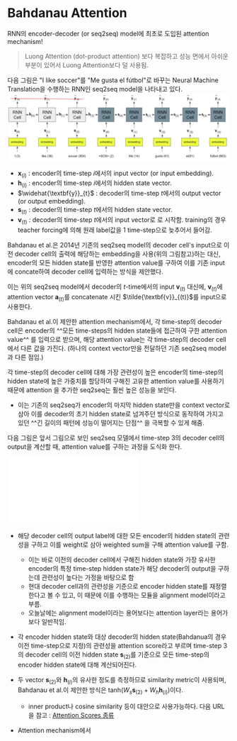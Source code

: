 # Bahdanau Attention

RNN의 encoder-decoder (or seq2seq) model에 최초로 도입된 attention mechanism!

> Luong Attention (dot-product attention) 보다 복잡하고 성능 면에서 아쉬운 부분이 있어서 Luong Attention보다 덜 사용됨.


다음 그림은 "I like soccer"를 "Me gusta el fútbol"로 바꾸는 Neural Machine Translation을 수행하는 RNN인 seq2seq model을 나타내고 있다.
![](../img/ch16_RNN/seq2seq_ex.png)

* $\textbf{x}_{(i)}$ : encoder의 time-step $i$에서의 input vector (or input embedding).
* $\textbf{h}_{(i)}$ : encoder의 time-step $i$에서의 hidden state vector.
* $\widehat{\textbf{y}}_{t}$ : decoder의 time-step $t$에서의 output vector (or output embedding).
* $\textbf{s}_{(t)}$ : decoder의 time-step $t$에서의 hidden state vector.
* $\textbf{v}_{(t)}$ : decoder의 time-step $t$에서의 input vector로 <sos>로 시작함. training의 경우 teacher forcing에 의해 원래 label값을 1 time-step으로 늦추어서 들어감.

Bahdanau et al.은 
2014년 기존의 seq2seq model의 decoder cell's input으로 이전 decoder cell의 출력에 해당하는 embedding을 사용(위의 그림참고)하는 대신, 
encoder의 모든 hidden state를 반영한 attention value를 구하여 이를 기존 input에 concate하여 decoder cell에 입력하는 방식을 제안했다.

이는 위의 seq2seq model에서 decoder의 $t$-time에서의 input $\textbf{v}_{(t)}$ 대신에, 
$\textbf{v}_{(t)}$에 attention vector $\textbf{a}_{(t)}$를 concatenate 시킨 $\tilde{\textbf{v}}_{(t)}$를 input으로 사용한다.

Bahdanau et al.이 제안한 attention mechanism에서, 
각 time-step의 decoder cell은 
encoder의 ^^모든 time-steps의 hidden state들에 접근하여 구한 attention value^^ 를 입력으로 받으며, 
해당 attention value는 각 time-step의 decoder cell에서 다른 값을 가진다. (하나의 context vector만을 전달하던 기존 seq2seq model과 다른 점임.)

각 time-step의 decoder cell에 대해 가장 관련성이 높은 encoder의 time-step의 hidden state에 높은 가중치를 할당하여 구해진 고유한 attention value를 사용하기 때문에
attention 을 추가한 seq2seq는 훨씬 높은 성능을 보인다. 

* 이는 기존의 seq2seq가 encoder의 마지막 hidden state만을 context vector로 삼아 이를 decoder의 초기 hidden state로 넘겨주던 방식으로 동작하여 가지고 있던 ^^긴 길이의 패턴에 성능이 떨어지는 단점^^ 을 극복할 수 있게 해줌.

다음 그림은 앞서 그림으로 보인 seq2seq 모델에서 time-step 3의 decoder cell의 output을 계산할 때, attention value를 구하는 과정을 도식화 한다. 

![](../ch16_RNN/RNN_Bahdanau_attention.md)

* 해당 decoder cell의 output label에 대한 모든 encoder의 hidden state의 관련성을 구하고 이를 weight로 삼아 weighted sum을 구해 attention value를 구함.
    * 이는 바로 이전의 decoder cell에서 구해진 hidden state와 가장 유사한 encoder의 특정 time-step hidden state가 해당 decoder의 output을 구하는데 관련성이 높다는 가정을 바탕으로 함
    * 현대 decoder cell과의 관련성을 기준으로 encoder hidden state를 재정렬한다고 볼 수 있고, 이 때문에 이를 수행하는 모듈을 alignment model이라고 부름.
    * 오늘날에는 alignment model이라는 용어보다는 attention layer라는 용어가 보다 일반적임.
* 각 encoder hidden state와 대상 decoder의 hidden state(Bahdanua의 경우 이전 time-step으로 지정)의 관련성을 attention score라고 부르며 time-step 3의 decoder cell의 이전 hidden state $\textbf{s}_{(2)}$를 기준으로 모든 time-step의 encoder hidden state에 대해 계산되어진다. 
* 두 vector $\textbf{s}_{(2)}$와 $\textbf{h}_{(i)}$의 유사한 정도를 측정하므로 similarity metric이 사용되며, Bahdanau et al.이 제안한 방식은 $\text{tanh}(W_s \textbf{s}_{(2)} + W_h \textbf{h}_{(i)})$이다.
    * inner product나 cosine similarity 등이 대안으로 사용가능하다. 다음 URL을 참고 : [Attention Scores 종류](./RNN_attention_score.md)


* Attention mechanism에서 